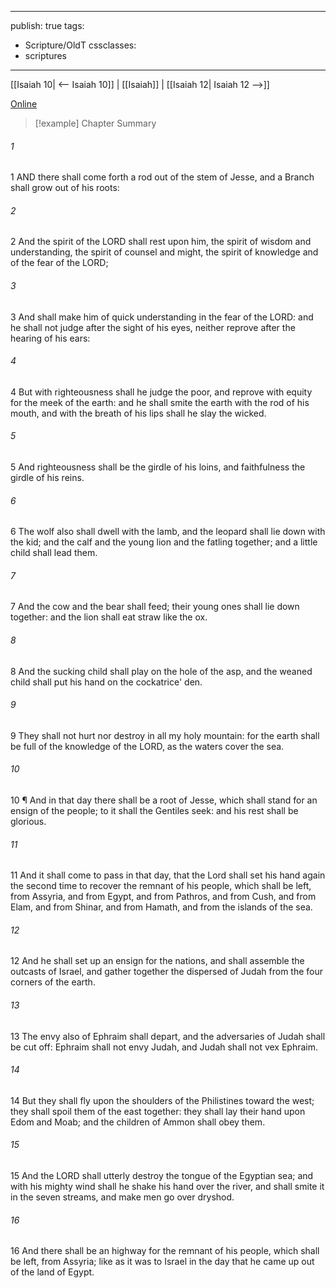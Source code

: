 

---
publish: true
tags:
  - Scripture/OldT
cssclasses:
  - scriptures
---
[[Isaiah 10| <-- Isaiah 10]] | [[Isaiah]] | [[Isaiah 12| Isaiah 12 -->]]

[Online](https://churchofjesuschrist.org/study/scriptures/ot/isa/11?lang=eng)

>[!example] Chapter Summary
>
###### 1
1 AND there shall come forth a rod out of the stem of Jesse, and a Branch shall grow out of his roots:
###### 2
2 And the spirit of the LORD shall rest upon him, the spirit of wisdom and understanding, the spirit of counsel and might, the spirit of knowledge and of the fear of the LORD;
###### 3
3 And shall make him of quick understanding in the fear of the LORD: and he shall not judge after the sight of his eyes, neither reprove after the hearing of his ears:
###### 4
4 But with righteousness shall he judge the poor, and reprove with equity for the meek of the earth: and he shall smite the earth with the rod of his mouth, and with the breath of his lips shall he slay the wicked.
###### 5
5 And righteousness shall be the girdle of his loins, and faithfulness the girdle of his reins.
###### 6
6 The wolf also shall dwell with the lamb, and the leopard shall lie down with the kid; and the calf and the young lion and the fatling together; and a little child shall lead them.
###### 7
7 And the cow and the bear shall feed; their young ones shall lie down together: and the lion shall eat straw like the ox.
###### 8
8 And the sucking child shall play on the hole of the asp, and the weaned child shall put his hand on the cockatrice' den.
###### 9
9 They shall not hurt nor destroy in all my holy mountain: for the earth shall be full of the knowledge of the LORD, as the waters cover the sea.
###### 10
10 ¶ And in that day there shall be a root of Jesse, which shall stand for an ensign of the people; to it shall the Gentiles seek: and his rest shall be glorious.
###### 11
11 And it shall come to pass in that day, that the Lord shall set his hand again the second time to recover the remnant of his people, which shall be left, from Assyria, and from Egypt, and from Pathros, and from Cush, and from Elam, and from Shinar, and from Hamath, and from the islands of the sea.
###### 12
12 And he shall set up an ensign for the nations, and shall assemble the outcasts of Israel, and gather together the dispersed of Judah from the four corners of the earth.
###### 13
13 The envy also of Ephraim shall depart, and the adversaries of Judah shall be cut off: Ephraim shall not envy Judah, and Judah shall not vex Ephraim.
###### 14
14 But they shall fly upon the shoulders of the Philistines toward the west; they shall spoil them of the east together: they shall lay their hand upon Edom and Moab; and the children of Ammon shall obey them.
###### 15
15 And the LORD shall utterly destroy the tongue of the Egyptian sea; and with his mighty wind shall he shake his hand over the river, and shall smite it in the seven streams, and make men go over dryshod.
###### 16
16 And there shall be an highway for the remnant of his people, which shall be left, from Assyria; like as it was to Israel in the day that he came up out of the land of Egypt.



